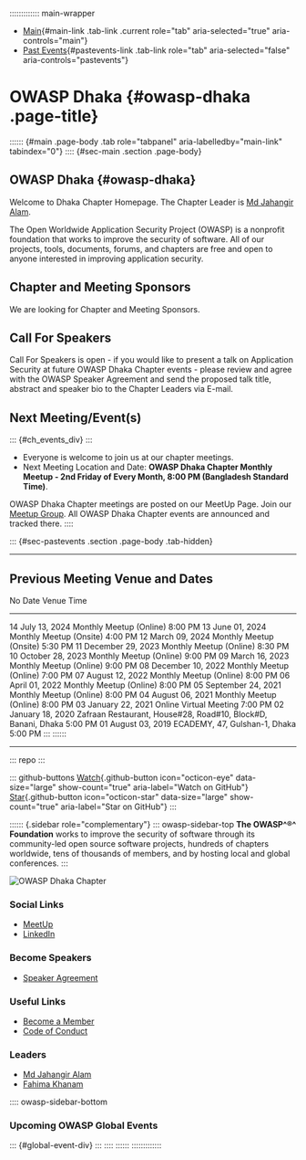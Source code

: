 ::::::::::::: main-wrapper
- [Main](#div-main){#main-link .tab-link .current role="tab"
  aria-selected="true" aria-controls="main"}
- [Past Events](#div-pastevents){#pastevents-link .tab-link role="tab"
  aria-selected="false" aria-controls="pastevents"}

# OWASP Dhaka {#owasp-dhaka .page-title}

:::::: {#main .page-body .tab role="tabpanel" aria-labelledby="main-link" tabindex="0"}
:::: {#sec-main .section .page-body}
## OWASP Dhaka {#owasp-dhaka}

Welcome to Dhaka Chapter Homepage. The Chapter Leader is [Md Jahangir
Alam](../cdn-cgi/l/email-protection.html#6208030a030c050b104c030e030f220d150311124c0d1005).

The Open Worldwide Application Security Project (OWASP) is a nonprofit
foundation that works to improve the security of software. All of our
projects, tools, documents, forums, and chapters are free and open to
anyone interested in improving application security.

## Chapter and Meeting Sponsors

We are looking for Chapter and Meeting Sponsors.

## Call For Speakers

Call For Speakers is open - if you would like to present a talk on
Application Security at future OWASP Dhaka Chapter events - please
review and agree with the OWASP Speaker Agreement and send the proposed
talk title, abstract and speaker bio to the Chapter Leaders via E-mail.

## Next Meeting/Event(s)

::: {#ch_events_div}
:::

- Everyone is welcome to join us at our chapter meetings.
- Next Meeting Location and Date: **OWASP Dhaka Chapter Monthly Meetup -
  2nd Friday of Every Month, 8:00 PM (Bangladesh Standard Time)**.

OWASP Dhaka Chapter meetings are posted on our MeetUp Page. Join our
[Meetup Group](https://www.meetup.com/OWASP-Dhaka-Chapter/). All OWASP
Dhaka Chapter events are announced and tracked there.
::::

::: {#sec-pastevents .section .page-body .tab-hidden}

------------------------------------------------------------------------

## **Previous Meeting Venue and Dates**

   No          Date         Venue                                                             Time
  ---- -------------------- --------------------------------------------------------------- ---------
   14     July 13, 2024     Monthly Meetup (Online)                                          8:00 PM
   13     June 01, 2024     Monthly Meetup (Onsite)                                          4:00 PM
   12     March 09, 2024    Monthly Meetup (Onsite)                                          5:30 PM
   11   December 29, 2023   Monthly Meetup (Online)                                          8:30 PM
   10    October 28, 2023   Monthly Meetup (Online)                                          9:00 PM
   09     March 16, 2023    Monthly Meetup (Online)                                          9:00 PM
   08   December 10, 2022   Monthly Meetup (Online)                                          7:00 PM
   07    August 12, 2022    Monthly Meetup (Online)                                          8:00 PM
   06     April 01, 2022    Monthly Meetup (Online)                                          8:00 PM
   05   September 24, 2021  Monthly Meetup (Online)                                          8:00 PM
   04    August 06, 2021    Monthly Meetup (Online)                                          8:00 PM
   03    January 22, 2021   Online Virtual Meeting                                           7:00 PM
   02    January 18, 2020   Zafraan Restaurant, House#28, Road#10, Block#D, Banani, Dhaka    5:00 PM
   01    August 03, 2019    ECADEMY, 47, Gulshan-1, Dhaka                                    5:00 PM
:::
::::::

------------------------------------------------------------------------

::: repo
:::

::: github-buttons
[Watch](https://github.com/owasp/www-chapter-dhaka/subscription){.github-button
icon="octicon-eye" data-size="large" show-count="true"
aria-label="Watch on GitHub"}
[Star](https://github.com/owasp/www-chapter-dhaka){.github-button
icon="octicon-star" data-size="large" show-count="true"
aria-label="Star on GitHub"}
:::

:::::: {.sidebar role="complementary"}
::: owasp-sidebar-top
**The OWASP^®^ Foundation** works to improve the security of software
through its community-led open source software projects, hundreds of
chapters worldwide, tens of thousands of members, and by hosting local
and global conferences.
:::

![OWASP Dhaka Chapter](OWASP_DHAKA_LOGO.jpg "OWASP Dhaka Chapter")

### Social Links

- [MeetUp](https://www.meetup.com/OWASP-Dhaka-Chapter/)
- [LinkedIn](https://www.linkedin.com/groups/10475741/)

### Become Speakers

- [Speaker Agreement](../www-policy/legal/speaker-agreement.html)

### Useful Links

- [Become a Member](../membership/index.html)
- [Code of Conduct](../www-policy/operational/code-of-conduct.html)

### Leaders

- [Md Jahangir
  Alam](../cdn-cgi/l/email-protection.html#402a2128212e2729326e212c212d002f372133306e2f3227)
- [Fahima
  Khanam](../cdn-cgi/l/email-protection.html#a7c1c6cfcecac689cccfc6c9c6cae7c8d0c6d4d789c8d5c0)

:::: owasp-sidebar-bottom
### Upcoming OWASP Global Events

::: {#global-event-div}
:::
::::
::::::
:::::::::::::
